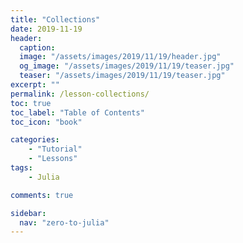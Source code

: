 ```yaml
---
title: "Collections" 
date: 2019-11-19
header:
  caption: 
  image: "/assets/images/2019/11/19/header.jpg"
  og_image: "/assets/images/2019/11/19/teaser.jpg"
  teaser: "/assets/images/2019/11/19/teaser.jpg"
excerpt: ""
permalink: /lesson-collections/
toc: true
toc_label: "Table of Contents"
toc_icon: "book"

categories:
    - "Tutorial"
    - "Lessons"
tags:
    - Julia

comments: true

sidebar:
  nav: "zero-to-julia"
---
```


